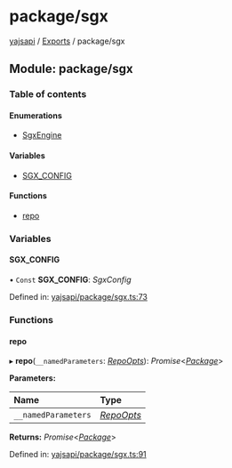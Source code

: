 # package/sgx

[yajsapi](https://github.com/golemfactory/yagna-docs/tree/5f53a0b64a8fff4cb7197e9d14d2dca4bc451540/yajsapi/README.md) / [Exports](https://github.com/golemfactory/yagna-docs/tree/5f53a0b64a8fff4cb7197e9d14d2dca4bc451540/yajsapi/modules.md) / package/sgx

## Module: package/sgx

### Table of contents

#### Enumerations

* [SgxEngine](https://github.com/golemfactory/yagna-docs/tree/5f53a0b64a8fff4cb7197e9d14d2dca4bc451540/yajsapi/enums/package_sgx.sgxengine.md)

#### Variables

* [SGX\_CONFIG](package_sgx.md#sgx_config)

#### Functions

* [repo](package_sgx.md#repo)

### Variables

#### SGX\_CONFIG

• `Const` **SGX\_CONFIG**: _SgxConfig_

Defined in: [yajsapi/package/sgx.ts:73](https://github.com/golemfactory/yajsapi/blob/0a8d8c8/yajsapi/package/sgx.ts#L73)

### Functions

#### repo

▸ **repo**\(`__namedParameters`: [_RepoOpts_](package.md#repoopts)\): _Promise_&lt;[_Package_](https://github.com/golemfactory/yagna-docs/tree/5f53a0b64a8fff4cb7197e9d14d2dca4bc451540/yajsapi/classes/package.package-1.md)&gt;

**Parameters:**

| Name | Type |
| :--- | :--- |
| `__namedParameters` | [_RepoOpts_](package.md#repoopts) |

**Returns:** _Promise_&lt;[_Package_](https://github.com/golemfactory/yagna-docs/tree/5f53a0b64a8fff4cb7197e9d14d2dca4bc451540/yajsapi/classes/package.package-1.md)&gt;

Defined in: [yajsapi/package/sgx.ts:91](https://github.com/golemfactory/yajsapi/blob/0a8d8c8/yajsapi/package/sgx.ts#L91)

